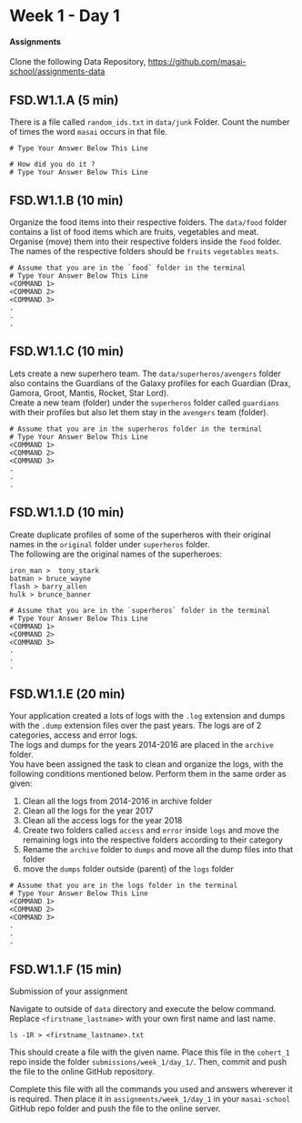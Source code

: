 # Week 1 - Day 1

#### Assignments

Clone the following Data Repository, https://github.com/masai-school/assignments-data

## FSD.W1.1.A (5 min)

There is a file called `random_ids.txt` in `data/junk` Folder. Count the number of times the word `masai` occurs in that file.

```
# Type Your Answer Below This Line
```

```
# How did you do it ?
# Type Your Answer Below This Line
```

## FSD.W1.1.B (10 min)

Organize the food items into their respective folders. The `data/food` folder contains a list of food items which are fruits, vegetables and meat.  
Organise (move) them into their respective folders inside the `food` folder.   
The names of the respective folders should be `fruits` `vegetables` `meats`.

```
# Assume that you are in the `food` folder in the terminal
# Type Your Answer Below This Line
<COMMAND 1>
<COMMAND 2>
<COMMAND 3>
.
.
.
```

## FSD.W1.1.C (10 min)

Lets create a new superhero team. The `data/superheros/avengers` folder also contains the Guardians of the Galaxy profiles for each Guardian (Drax, Gamora, Groot, Mantis, Rocket, Star Lord).  
Create a new team (folder) under the `superheros` folder called `guardians` with their profiles but also let them stay in the `avengers` team (folder).

```
# Assume that you are in the superheros folder in the terminal
# Type Your Answer Below This Line
<COMMAND 1>
<COMMAND 2>
<COMMAND 3>
.
.
.
```

## FSD.W1.1.D (10 min)

Create duplicate profiles of some of the superheros with their original names in the `original` folder under `superheros` folder.  
The following are the original names of the superheroes: 
```
iron_man >  tony_stark 
batman > bruce_wayne 
flash > barry_allen 
hulk > brunce_banner
```

```
# Assume that you are in the `superheros` folder in the terminal
# Type Your Answer Below This Line
<COMMAND 1>
<COMMAND 2>
<COMMAND 3>
.
.
.
```

## FSD.W1.1.E (20 min)

Your application created a lots of logs with the `.log` extension and dumps with the `.dump` extension files over the past years. The logs are of 2 categories, access and error logs.  
The logs and dumps for the years 2014-2016 are placed in the `archive` folder.  
You have been assigned the task to clean and organize the logs, with the following conditions mentioned below. Perform them in the same order as given:

1. Clean all the logs from 2014-2016 in archive folder
2. Clean all the logs for the year 2017
3. Clean all the access logs for the year 2018 
4. Create two folders called `access` and `error` inside `logs` and move the remaining logs into the respective folders according to their category
5. Rename the `archive` folder to `dumps` and move all the dump files into that folder
6. move the `dumps` folder outside (parent) of the `logs` folder

```
# Assume that you are in the logs folder in the terminal
# Type Your Answer Below This Line
<COMMAND 1>
<COMMAND 2>
<COMMAND 3>
.
.
.
```

## FSD.W1.1.F (15 min)

Submission of your assignment

Navigate to outside of `data` directory and execute the below command. Replace `<firstname_lastname>` with your own first name and last name. 

```
ls -1R > <firstname_lastname>.txt
```

This should create a file with the given name. Place this file in the `cohert_1` repo inside the folder `submissions/week_1/day_1/`. Then, commit and push the file to the online GitHub repository.

Complete this file with all the commands you used and answers wherever it is required. Then place it in `assignments/week_1/day_1` in your `masai-school` GitHub repo folder and push the file to the online server.
